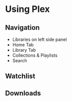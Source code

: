 # Using Plex

## Navigation
- Libraries on left side panel
- Home Tab
- Library Tab
- Collections & Playlists
- Search

## Watchlist

## Downloads
